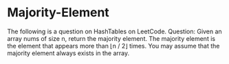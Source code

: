 # Majority-Element
The following is a question on HashTables on LeetCode. Question: Given an array nums of size n, return the majority element.  The majority element is the element that appears more than ⌊n / 2⌋ times. You may assume that the majority element always exists in the array.
